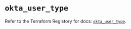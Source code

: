 # `okta_user_type`

Refer to the Terraform Registory for docs: [`okta_user_type`](https://registry.terraform.io/providers/okta/okta/4.6.2/docs/resources/user_type).
